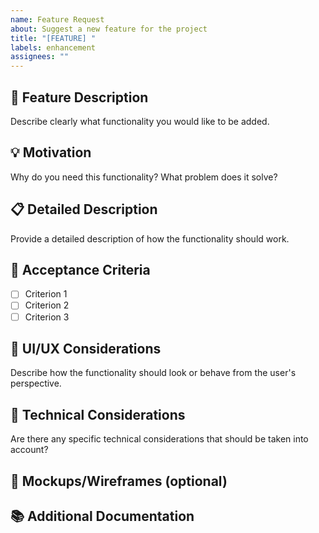 ```yaml
---
name: Feature Request
about: Suggest a new feature for the project
title: "[FEATURE] "
labels: enhancement
assignees: ""
---
```


## 🚀 Feature Description

Describe clearly what functionality you would like to be added.

## 💡 Motivation

Why do you need this functionality? What problem does it solve?

## 📋 Detailed Description

Provide a detailed description of how the functionality should work.

## 🎯 Acceptance Criteria

- [ ] Criterion 1
- [ ] Criterion 2
- [ ] Criterion 3

## 📱 UI/UX Considerations

Describe how the functionality should look or behave from the user's perspective.

## 🔧 Technical Considerations

Are there any specific technical considerations that should be taken into account?

## 📸 Mockups/Wireframes (optional)

<!-- Add images or links to designs -->

## 📚 Additional Documentation

<!-- Links to documentation, examples, etc. -->
